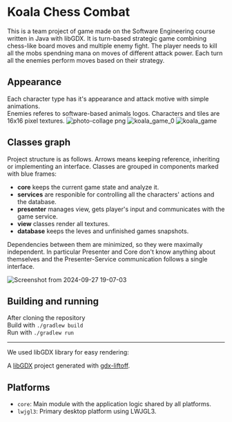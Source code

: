 # Koala Chess Combat

This is a team project of game made on the Software Engineering course written in Java with libGDX. It is turn-based strategic game combining chess-like board moves and multiple enemy fight. The player needs to kill all the mobs spendning mana on moves of different attack power. Each turn all the enemies perform  moves based on their strategy.

## Appearance

Each character type has it's appearance and attack motive with simple animations. \
Enemies referes to software-based animals logos. Characters and tiles are 16x16 pixel textures.
![photo-collage png](https://github.com/user-attachments/assets/51189eb6-2184-4051-8e68-2ffea98cb0d4)
![koala_game_0](https://github.com/user-attachments/assets/40778365-61d5-4809-a077-878bc1e2af86)
![koala_game](https://github.com/user-attachments/assets/6f15db89-8bff-436f-8f6e-63f0de711648)


## Classes graph

Project structure is as follows. Arrows means keeping reference, inheriting or implementing an interface. Classes are grouped in components marked with blue frames:
- **core** keeps the current game state and analyze it.
- **services** are responible for controlling all the characters' actions and the database.
- **presenter** manages view, gets player's input and communicates with the game service.
- **view** classes render all textures.
- **database** keeps the leves and unfinished games snapshots.

Dependencies between them are minimized, so they were maximally independent. In particular Presenter and Core don't know anything about themselves and the Presenter-Service communication follows a single interface.

![Screenshot from 2024-09-27 19-07-03](https://github.com/user-attachments/assets/307524c7-4791-464b-b89f-3f83adc4455e)

## Building and running

After cloning the repository \
Build with `./gradlew build` \
Run with `./gradlew run`

---

We used libGDX library for easy rendering:

A [libGDX](https://libgdx.com/) project generated with [gdx-liftoff](https://github.com/libgdx/gdx-liftoff).

## Platforms

- `core`: Main module with the application logic shared by all platforms.
- `lwjgl3`: Primary desktop platform using LWJGL3.
